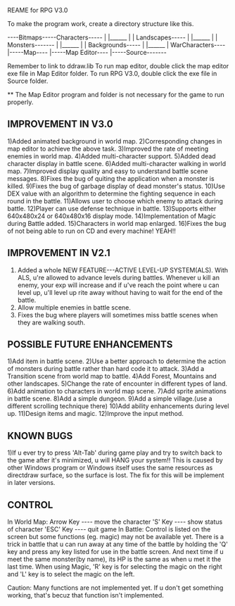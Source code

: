 REAME for RPG V3.0

To make the program work, create a directory structure like this.

<anything>----Bitmaps-----Characters-----<bmp files for character tile>
	|	  |______
	|	  |      Landscapes-----<bmp files for land tiles>
	|	  |______
	|	  |	 Monsters-------<bmp for monsters>
	|	  |______
	|	  |	 Backgrounds-----<bmp for battle background>
	|	  |______
	|	  	 WarCharacters----<bmp for character in battle>
	|-----Map----<dat files to store map data>
	|-----Map Editor----<exe file for map editor program>
	|-----Source-------<exe for the game program>

Remember to link to ddraw.lib
To run map editor, double click the map editor exe file in Map Editor folder.
To run RPG V3.0, double click the exe file in Source folder.

** The Map Editor program and folder is not necessary for the game to run properly.

IMPROVEMENT IN V3.0
--------------------
1)Added animated background in world map.
2)Corresponding changes in map editor to achieve the above task.
3)Improved the rate of meeting enemies in world map.
4)Added multi-character support.
5)Added dead character display in battle scene.
6)Added multi-character walking in world map.
7)Improved display quality and easy to understand battle scene messages.
8)Fixes the bug of quiting the application when a monster is killed.
9)Fixes the bug of garbage display of dead monster's status.
10)Use DEX value with an algorithm to determine the fighting sequence
   in each round in the battle.
11)Allows user to choose which enemy to attack during battle.
12)Player can use defense technique in battle.
13)Supports either 640x480x24 or 640x480x16 display mode.
14)Implementation of Magic during Battle added.
15)Characters in world map enlarged.
16)Fixes the bug of not being able to run on CD and every machine! YEAH!!

IMPROVEMENT IN V2.1
--------------------
1) Added a whole NEW FEATURE---ACTIVE LEVEL-UP SYSTEM(ALS). With ALS, u're allowed to
   advance levels during battles. Whenever u kill an enemy, your exp will increase and
   if u've reach the point where u can level up, u'll level up rite away without
   having to wait for the end of the battle.
2) Allow multiple enemies in battle scene.
3) Fixes the bug where players will sometimes miss battle scenes when they are walking
   south.

POSSIBLE FUTURE ENHANCEMENTS
----------------------------
1)Add item in battle scene.
2)Use a better approach to determine the action of monsters during battle
  rather than hard code it to attack.
3)Add a Transition scene from world map to battle.
4)Add Forest, Mountains and other landscapes.
5)Change the rate of encounter in different types of land.
6)Add animation to characters in world map scene.
7)Add sprite animations in battle scene.
8)Add a simple dungeon.
9)Add a simple village.(use a different scrolling technique there)
10)Add ability enhancements during level up.
11)Design items and magic.
12)Improve the input method.

KNOWN BUGS
----------
1)If u ever try to press 'Alt-Tab' during game play and try to switch back to the game
  after it's minimized, u will HANG your system!! This is caused by other Windows program
  or Windows itself uses the same resources as directdraw surface, so the surface is lost.
  The fix for this will be implement in later versions.

CONTROL
---------
In World Map:
	Arrow Key ---- move the character
	'S' Key	  ---- show status of character
	'ESC' Key ---- quit game
In Battle:
	Control is listed on the screen but some functions (eg. magic) may not be
	available yet.
	There is a trick in battle that u can run away at any time of the battle by
	holding the 'Q' key and press any key listed for use in the battle screen.
	And next time if u meet the same monster(by name), its HP is the same as when
	u met it the last time.
	When using Magic, 'R' key is for selecting the magic on the right and 'L' key
	is to select the magic on the left.

Caution: Many functions are not implemented yet. If u don't get something
	working, that's becuz that function isn't implemented.